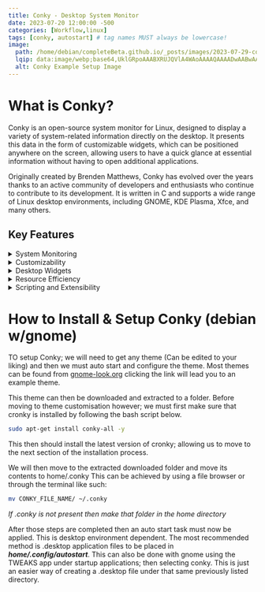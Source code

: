 ```yaml
---
title: Conky - Desktop System Monitor
date: 2023-07-20 12:00:00 -500
categories: [Workflow,linux]
tags: [conky, autostart] # tag names MUST always be lowercase! 
image:
  path: /home/debian/completeBeta.github.io/_posts/images/2023-07-29-conky-widget-setup-example-setup.png
  lqip: data:image/webp;base64,UklGRpoAAABXRUJQVlA4WAoAAAAQAAAADwAABwAAQUxQSDIAAAARL0AmbZurmr57yyIiqE8oiG0bejIYEQTgqiDA9vqnsUSI6H+oAERp2HZ65qP/VIAWAFZQOCBCAAAA8AEAnQEqEAAIAAVAfCWkAALp8sF8rgRgAP7o9FDvMCkMde9PK7euH5M1m6VWoDXf2FkP3BqV0ZYbO6NA/VFIAAAA
  alt: Conky Example Setup Image
---
```

# What is Conky?
Conky is an open-source system monitor for Linux, designed to display a variety of system-related information directly on the desktop. It presents this data in the form of customizable widgets, which can be positioned anywhere on the screen, allowing users to have a quick glance at essential information without having to open additional applications.

Originally created by Brenden Matthews, Conky has evolved over the years thanks to an active community of developers and enthusiasts who continue to contribute to its development. It is written in C and supports a wide range of Linux desktop environments, including GNOME, KDE Plasma, Xfce, and many others.

## Key Features
<details>
<summary>System Monitoring</summary>
Conky can display real-time information about your system's CPU usage, memory consumption, disk space, network activity, and other crucial metrics. It allows users to keep an eye on system performance and resource usage, which can be beneficial for both casual users and power users who need to monitor resource-intensive tasks.
</details>

<details>
<summary>Customizability</summary>
One of Conky's most significant advantages is its customizability. Users can create their own Conky configurations or choose from a vast collection of community-contributed themes and scripts. These configurations can be adjusted to suit individual preferences, enabling users to display specific information, change colors, fonts, and widget placements.
</details>

<details>
<summary>Desktop Widgets</summary>
Conky is not limited to system monitoring alone. Users have leveraged its potential to create desktop widgets displaying various data, such as weather forecasts, calendar events, news headlines, and more. It effectively combines utility and convenience into a single package.
</details>

<details>
<summary>Resource Efficiency</summary>
Conky is incredibly lightweight and does not consume significant system resources. Even when running multiple Conky instances, its impact on system performance remains minimal, making it suitable for older or resource-limited systems.
</details>

<details>
<summary>Scripting and Extensibility</summary>
Users can extend Conky's capabilities by incorporating scripts and external programs into their configurations. This flexibility allows for integration with third-party applications, APIs, and online services, further enhancing its functionality.
</details>


# How to Install & Setup Conky (debian w/gnome)
TO setup Conky; we will need to get any theme (Can be edited to your liking) and then we must auto start and configure the theme. 
Most themes can be found from [gnome-look.org](https://www.gnome-look.org/p/1881574)
clicking the link will lead you to an example theme.

This theme can then be downloaded and extracted to a folder. Before moving to theme customisation however; we must first make sure that cronky is installed by following the bash script below.

```bash
sudo apt-get install conky-all -y
```
This then should install the latest version of cronky; allowing us to move to the next section of the installation process.

We will then move to the extracted downloaded folder and move its contents to home/.conky
This can be achieved by using a file browser or through the terminal like such:
```bash
mv CONKY_FILE_NAME/ ~/.conky
```
*If .conky is not present then make that folder in the home directory*

After those steps are completed then an auto start task must now be applied. This is desktop environment dependent. The most recommended method is .desktop application files to be placed in ***home/.config/autostart***. This can also be done with gnome using the TWEAKS app under startup applications; then selecting conky. This is just an easier way of creating a .desktop file under that same previously listed directory.


